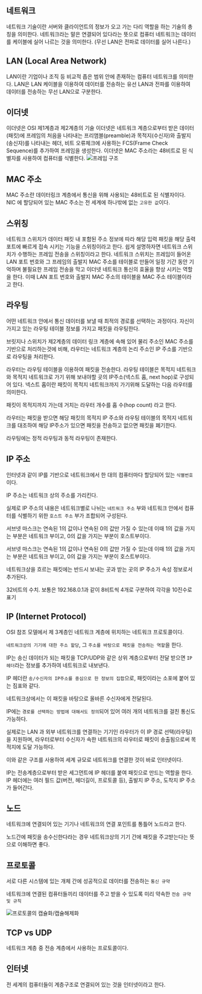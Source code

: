 ## 네트워크

네트워크 기술이란 서버와 클라이언트의 정보가 오고 가는 다리 역할을 하는 기술의 총칭을 의미한다. 네트워크라는 말은 연결되어 있다라는 뜻으로 컴퓨터 네트워크는 데이터를 케이블에 실어 나르는 것을 의미한다. (무선 LAN은 전파로 데이터를 실어 나른다.)

## LAN (Local Area Network)

LAN이란 기업이나 조직 등 비교적 좁은 범위 안에 존재하는 컴퓨터 네트워크를 의미한다.
LAN은 LAN 케이블을 이용하여 데이터를 전송하는 유선 LAN과 전파를 이용하여 데이터를 전송하는 무선 LAN으로 구분한다.

## 이더넷

이더넷은 OSI 제1계층과 제2계층의 기술 이더넷은 네트워크 계층으로부터 받은 데이터(패킷)에 프레임의 처음을 나타내는 프리앰블(preamble)과 목적지(수신자)와 출발지(송신자)를 나타내는 헤더, 비트 오류체크에 사용하는 FCS(Frame Check Sequence)를 추가하여 프레임을 생성한다. 이더넷은 MAC 주소라는 48비트로 된 식별자를 사용하여 컴퓨터를 식별한다.
![프레임 구조](https://img1.daumcdn.net/thumb/R1280x0/?scode=mtistory2&fname=https%3A%2F%2Fblog.kakaocdn.net%2Fdn%2FXW8SD%2FbtqxXbvNdiw%2FzfGRvmz6CQjWIL8S0R7I9K%2Fimg.png)

## MAC 주소

MAC 주소란 데이터링크 계층에서 통신을 위해 사용되는 48비트로 된 식별자이다. NIC 에 할당되어 있는 MAC 주소는 전 세계에 하나밖에 없는 `고유한 값`이다.

## 스위칭

네트워크 스위치가 데이터 패킷 내 포함된 주소 정보에 따라 해당 입력 패킷을 해당 출력 포트에 빠르게 접속 시키는 기능을 스위칭이라고 한다. 쉽게 설명하자면 네트워크 스위치가 수행하는 프레임 전송을 스위칭이라고 한다.
네트워크 스위치는 프레임이 들어온 LAN 포트 번호와 그 프레임의 출발지 MAC 주소를 테이블로 만들어 일정 기간 동안 기억하며 불필요한 프레임 전송을 막고 이더넷 네트워크 통신의 효율을 향상 시키는 역할을 한다.
이때 LAN 포트 번호와 출발지 MAC 주소의 테이블을 MAC 주소 테이블이라고 한다.

## 라우팅

어떤 네트워크 안에서 통신 데이터를 보낼 때 최적의 경로를 선택하는 과정이다. 자신이 가지고 있는 라우팅 테이블 정보를 가지고 패킷을 라우팅한다.

브릿지나 스위치가 제2계층의 데이터 링크 계층에 속해 있어 물리 주소인 MAC 주소를 기반으로 처리하는것에 비해, 라우터는 네트워크 계층의 논리 주소인 IP 주소를 기반으로 라우팅을 처리한다.

라우터는 라우팅 테이블을 이용하여 패킷을 전송한다. 라우팅 테이블은 목적지 네트워크와 목적지 네트워크로 가기 위해 보내야할 곳의 IP주소(넥스트 홉, next hop)로 구성되어 있다. 넥스트 홉이란 패킷이 목적지 네트워크까지 가기위해 도달하는 다음 라우터를 의미한다.

패킷이 목적지까지 가는데 거치는 라우터 개수를 홉 수(hop count) 라고 한다.

라우터는 패킷을 받으면 해당 패킷의 목적지 IP 주소와 라우팅 테이블의 목적지 네트워크를 대조하여 해당 IP주소가 있으면 패킷을 전송하고 없으면 패킷을 폐기한다.

라우팅에는 정적 라우팅과 동적 라우팅이 존재한다.

## IP 주소

인터넷과 같이 IP를 기반으로 네트워크에서 한 대의 컴퓨터마다 할당되어 있는 `식별번호`이다.

IP 주소는 네트워크 상의 주소를 가리킨다.

실제로 IP 주소의 내용은 네트워크별로 나뉘는 `네트워크 주소` 부와 네트워크 안에서 컴퓨터를 식별하기 위한 `호스트 주소` 부가 조합되어 구성된다.

서브넷 마스크는 연속된 1의 값이나 연속된 0의 값만 가질 수 있는데 이때 1의 값을 가지는 부분은 네트워크 부이고, 0의 값을 가지는 부분이 호스트부이다.

서브넷 마스크는 연속된 1의 값이나 연속된 0의 값만 가질 수 있는데 이때 1의 값을 가지는 부분은 네트워크 부이고, 0의 값을 가지는 부분이 호스트부이다.

네트워크상을 흐르는 패킷에는 반드시 보내는 곳과 받는 곳의 IP 주소가 속성 정보로서 추가된다.

32비트의 수치. 보통은 192.168.0.1과 같이 8비트씩 4개로 구분하여 각각을 10진수로 표기

## IP (Internet Protocol)

OSI 참조 모델에서 제 3계층인 네트워크 계층에 위치하는 네트워크 프로토콜이다.

`네트워크상의 기기에 대한 주소 할당`, 그 `주소를 바탕으로 패킷을 전송하는 역할`을 한다.

IP는 송신 데이터가 되는 패킷을 TCP/UDP와 같은 상위 계층으로부터 전달 받으면 `IP 헤더`라는 정보를 추가하여 네트워크로 내보낸다.

IP 헤더란 `송/수신자의 IP주소를 중심으로 한 정보의 집합`으로, 패킷이라는 소포에 붙어 있는 짐표와 같다.

네트워크상에서는 이 패킷을 바탕으로 올바른 수신자에게 전달된다.

IP에는 `경로를 선택하는 방법에 대해서도 정의`되어 있어 여러 개의 네트워크를 걸친 통신도 가능하다.

실제로는 LAN 과 외부 네트워크를 연결하는 기기인 라우터가 이 IP 경로 선택(라우팅)을 지원하며, 라우터로부터 수신자가 속한 네트워크의 라우터로 패킷이 송출됨으로써 목적지에 도달 가능하다.

이와 같은 구조를 사용하여 세계 규모로 네트워크를 연결한 것이 바로 인터넷이다.

IP는 전송계층으로부터 받은 세그먼트에 IP 헤더를 붙여 패킷으로 만드는 역할을 한다. IP 헤더에는 여러 필드 값(버전, 헤더길이, 프로토콜 등), 출발지 IP 주소, 도착지 IP 주소가 들어간다.

## 노드

네트워크에 연결되어 있는 기기나 네트워크의 연결 포인트를 통틀어 노드라고 한다.

노드간에 패킷을 송수신한다라는 경우 네트워크상의 기기 간에 패킷을 주고받는다는 뜻으로 이해하면 좋다.

## 프로토콜

서로 다른 시스템에 있는 개체 간에 성공적으로 데이터를 전송하는 `통신 규약`

네트워크에 연결된 컴퓨터들끼리 데이터를 주고 받을 수 있도록 미리 약속한 `전송 규약 및 규칙`

![프로토콜의 캡슐화/캡슐해제화](https://img1.daumcdn.net/thumb/R1280x0/?scode=mtistory2&fname=https%3A%2F%2Fblog.kakaocdn.net%2Fdn%2F5cvbo%2FbtqxZShvgqi%2FIP30VHKYWP4pEMmERgRRPK%2Fimg.png)

## TCP vs UDP

네트워크 계층 중 전송 계층에서 사용하는 프로토콜이다.

## 인터넷

전 세계의 컴퓨터들이 계층구조로 연결되어 있는 것을 인터넷이라고 한다.
